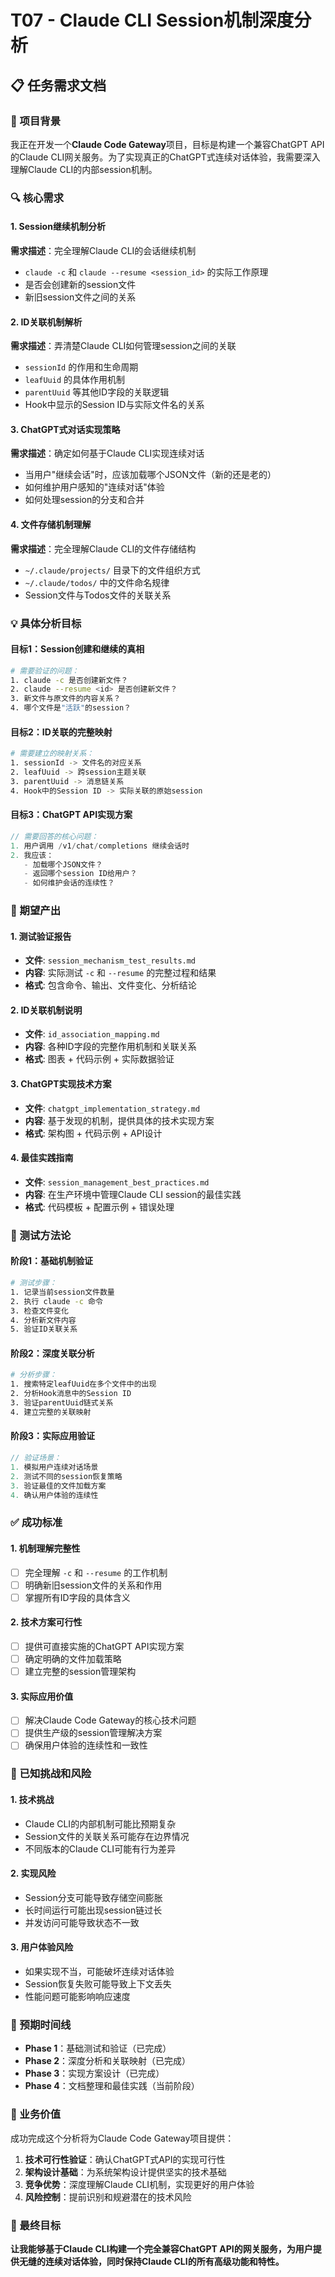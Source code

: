 # T07 - Claude CLI Session机制深度分析

## 📋 任务需求文档

### 🎯 项目背景

我正在开发一个**Claude Code Gateway**项目，目标是构建一个兼容ChatGPT API的Claude CLI网关服务。为了实现真正的ChatGPT式连续对话体验，我需要深入理解Claude CLI的内部session机制。

### 🔍 核心需求

#### 1. Session继续机制分析
**需求描述**：完全理解Claude CLI的会话继续机制
- `claude -c` 和 `claude --resume <session_id>` 的实际工作原理
- 是否会创建新的session文件
- 新旧session文件之间的关系

#### 2. ID关联机制解析
**需求描述**：弄清楚Claude CLI如何管理session之间的关联
- `sessionId` 的作用和生命周期
- `leafUuid` 的具体作用机制
- `parentUuid` 等其他ID字段的关联逻辑
- Hook中显示的Session ID与实际文件名的关系

#### 3. ChatGPT式对话实现策略
**需求描述**：确定如何基于Claude CLI实现连续对话
- 当用户"继续会话"时，应该加载哪个JSON文件（新的还是老的）
- 如何维护用户感知的"连续对话"体验
- 如何处理session的分支和合并

#### 4. 文件存储机制理解
**需求描述**：完全理解Claude CLI的文件存储结构
- `~/.claude/projects/` 目录下的文件组织方式
- `~/.claude/todos/` 中的文件命名规律
- Session文件与Todos文件的关联关系

### 💡 具体分析目标

#### 目标1：Session创建和继续的真相
```bash
# 需要验证的问题：
1. claude -c 是否创建新文件？
2. claude --resume <id> 是否创建新文件？
3. 新文件与原文件的内容关系？
4. 哪个文件是"活跃"的session？
```

#### 目标2：ID关联的完整映射
```bash
# 需要建立的映射关系：
1. sessionId -> 文件名的对应关系
2. leafUuid -> 跨session主题关联
3. parentUuid -> 消息链关系
4. Hook中的Session ID -> 实际关联的原始session
```

#### 目标3：ChatGPT API实现方案
```javascript
// 需要回答的核心问题：
1. 用户调用 /v1/chat/completions 继续会话时
2. 我应该：
   - 加载哪个JSON文件？
   - 返回哪个session ID给用户？
   - 如何维护会话的连续性？
```

### 🎯 期望产出

#### 1. 测试验证报告
- **文件**: `session_mechanism_test_results.md`
- **内容**: 实际测试 `-c` 和 `--resume` 的完整过程和结果
- **格式**: 包含命令、输出、文件变化、分析结论

#### 2. ID关联机制说明
- **文件**: `id_association_mapping.md`  
- **内容**: 各种ID字段的完整作用机制和关联关系
- **格式**: 图表 + 代码示例 + 实际数据验证

#### 3. ChatGPT实现技术方案
- **文件**: `chatgpt_implementation_strategy.md`
- **内容**: 基于发现的机制，提供具体的技术实现方案
- **格式**: 架构图 + 代码示例 + API设计

#### 4. 最佳实践指南
- **文件**: `session_management_best_practices.md`
- **内容**: 在生产环境中管理Claude CLI session的最佳实践
- **格式**: 代码模板 + 配置示例 + 错误处理

### 🔬 测试方法论

#### 阶段1：基础机制验证
```bash
# 测试步骤：
1. 记录当前session文件数量
2. 执行 claude -c 命令
3. 检查文件变化
4. 分析新文件内容
5. 验证ID关联关系
```

#### 阶段2：深度关联分析
```bash
# 分析步骤：
1. 搜索特定leafUuid在多个文件中的出现
2. 分析Hook消息中的Session ID
3. 验证parentUuid链式关系
4. 建立完整的关联映射
```

#### 阶段3：实际应用验证
```javascript
// 验证场景：
1. 模拟用户连续对话场景
2. 测试不同的session恢复策略
3. 验证最佳的文件加载方案
4. 确认用户体验的连续性
```

### ✅ 成功标准

#### 1. 机制理解完整性
- [ ] 完全理解 `-c` 和 `--resume` 的工作机制
- [ ] 明确新旧session文件的关系和作用
- [ ] 掌握所有ID字段的具体含义

#### 2. 技术方案可行性
- [ ] 提供可直接实施的ChatGPT API实现方案
- [ ] 确定明确的文件加载策略
- [ ] 建立完整的session管理架构

#### 3. 实际应用价值
- [ ] 解决Claude Code Gateway的核心技术问题
- [ ] 提供生产级的session管理解决方案
- [ ] 确保用户体验的连续性和一致性

### 🚧 已知挑战和风险

#### 1. 技术挑战
- Claude CLI的内部机制可能比预期复杂
- Session文件的关联关系可能存在边界情况
- 不同版本的Claude CLI可能有行为差异

#### 2. 实现风险
- Session分支可能导致存储空间膨胀
- 长时间运行可能出现session链过长
- 并发访问可能导致状态不一致

#### 3. 用户体验风险
- 如果实现不当，可能破坏连续对话体验
- Session恢复失败可能导致上下文丢失
- 性能问题可能影响响应速度

### 📅 预期时间线

- **Phase 1**：基础测试和验证（已完成）
- **Phase 2**：深度分析和关联映射（已完成）
- **Phase 3**：实现方案设计（已完成）
- **Phase 4**：文档整理和最佳实践（当前阶段）

### 💼 业务价值

成功完成这个分析将为Claude Code Gateway项目提供：

1. **技术可行性验证**：确认ChatGPT式API的实现可行性
2. **架构设计基础**：为系统架构设计提供坚实的技术基础
3. **竞争优势**：深度理解Claude CLI机制，实现更好的用户体验
4. **风险控制**：提前识别和规避潜在的技术风险

### 🎯 最终目标

**让我能够基于Claude CLI构建一个完全兼容ChatGPT API的网关服务，为用户提供无缝的连续对话体验，同时保持Claude CLI的所有高级功能和特性。**